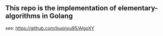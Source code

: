 ## This repo is the implementation  of elementary-algorithms in Golang

see: https://github.com/liuxinyu95/AlgoXY